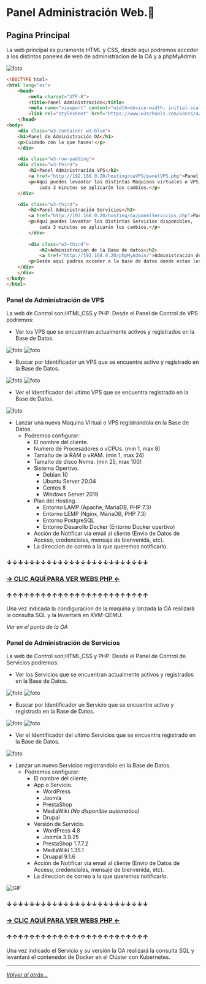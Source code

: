 # Panel Administración Web.📖 

## Pagina Principal

La web principal es puramente HTML y CSS, desde aquí podremos acceder a los distintos paneles de web de administracion de la OA y a phpMyAdmin

![foto](./imagenes/webPrincipal.jpg)

```html
<!DOCTYPE html>
<html lang="es">
    <head>
        <meta charset="UTF-8">
        <title>Panel Administración</title>
        <meta name="viewport" content="width=device-width, initial-scale=1">
        <link rel="stylesheet" href="https://www.w3schools.com/w3css/4/w3.css">
    </head>
<body>
    <div class="w3-container w3-blue">
    <h1>Panel de Administración OA</h1> 
    <p>Cuidado con lo que haces!</p> 
    </div>

    <div class="w3-row-padding">
    <div class="w3-third">
        <h2>Panel Administración VPS</h2>
        <a href="http://192.168.0.20/hosting/oaVPS/panelVPS.php">Panel Administración VPS</a>
        <p>Aqui puedes levantar las distintas Maquinas virtuales o VPS,
            cada 3 minutos se aplicarán los cambios.</p>
    </div>

    <div class="w3-third">
        <h2>Panel Administración Servicios</h2>
        <a href="http://192.168.0.20/hosting/oa/panelServicios.php">Panel Administración Servicios</a> 
        <p>Aqui puedes levantar los distintos Servicios disponibles,
            cada 3 minutos se aplicarán los cambios.</p>
        </div>
        
        <div class="w3-third">
            <h2>Administración de la Base de datos</h2>
            <a href="http://192.168.0.20/phpMyAdmin/">Administración de la Base de datos</a> 
        <p>Desde aquí podras acceder a la base de datos donde estan los Servicios y VPS </p>
    </div>
    </div>
</body>
</html>
```

### Panel de Administración de VPS

La web de Control son;HTML,CSS y PHP. Desde el Panel de Control de VPS podremos:

-  Ver los VPS que se encuentran actualmente activos y registrados en la Base de Datos.

![foto](./imagenes/todosServicios.jpg)
![foto](./imagenes/todosServicios2.jpg)

-  Buscar por Identificador un VPS que se encuentre activo y registrado en la Base de Datos.

![foto](./imagenes/busquedaID.jpg)
![foto](./imagenes/busquedaID2.jpg)

-  Ver el Identificador del ultimo VPS que se encuentra registrado en la Base de Datos.

![foto](./imagenes/ultimoServicio.jpg)

-  Lanzar una nueva Maquina Virtual o VPS registrandola en la Base de Datos.
    -  Podremos configurar:
        - El nombre del cliente.
        - Numero de Procesadores o vCPUs. (min 1, max 8)
        - Tamaño de la RAM o vRAM. (min 1, max 24)
        - Tamaño de disco Nvme. (min 25, max 100)
        - Sistema Opertivo.
            - Debian 10
            - Ubuntu Server 20.04
            - Centos 8
            - Windows Server 2019
        - Plan del Hosting.
            - Entorno LAMP (Apache, MariaDB, PHP 7.3)
            - Entorno LEMP (Nginx, MariaDB, PHP 7.3)
            - Entorno PostgreSQL 
            - Entorno Desarollo Docker (Entorno Docker opertivo)
        - Acción de Notificar via email al cliente (Envio de Datos de Acceso, credenciales, mensaje de bienvenida, etc).
        - La direccion de correo a la que queremos notificarlo.
### ↓↓↓↓↓↓↓↓↓↓↓↓↓↓↓↓↓↓↓↓↓↓↓↓↓
### [ → CLIC AQUÍ PARA VER WEBS PHP ← ](./oa)
### ↑↑↑↑↑↑↑↑↑↑↑↑↑↑↑↑↑↑↑↑↑↑↑↑↑

Una vez indicada la condiguracion de la maquina y lanzada la OA realizará la consulta SQL y la levantará en KVM-QEMU.

_Ver en el punto de la OA_

### Panel de Administración de Servicios

La web de Control son;HTML,CSS y PHP. Desde el Panel de Control de Servicios podremos:

-  Ver los Servicios que se encuentran actualmente activos y registrados en la Base de Datos.

![foto](./imagenes/todosServicios.jpg)
![foto](./imagenes/todosServicios2.jpg)

-  Buscar por Identificador un Servicio que se encuentre activo y registrado en la Base de Datos.

![foto](./imagenes/busquedaID.jpg)
![foto](./imagenes/busquedaID2.jpg)

-  Ver el Identificador del ultimo Servicios que se encuentra registrado en la Base de Datos.

![foto](./imagenes/ultimoServicio.jpg)

-  Lanzar un nuevo Servicios registrandolo en la Base de Datos.
    -  Podremos configurar:
        - El nombre del cliente.
        - App o Servicio.
            - WordPress
            - Joomla
            - PrestaShop
            - MediaWiki _(No disponible automatico)_
            - Drupal
        - Versión de Servicio.
            - WordPress 4.8
            - Joomla 3.9.25
            - PrestaShop 1.7.7.2
            - MediaWiki 1.35.1
            - Druapal 9.1.6
        - Acción de Notificar via email al cliente (Envio de Datos de Acceso, credenciales, mensaje de bienvenida, etc).
        - La direccion de correo a la que queremos notificarlo.

![GIF](./imagenes/lanzar.gif)

### ↓↓↓↓↓↓↓↓↓↓↓↓↓↓↓↓↓↓↓↓↓↓↓↓↓
### [ → CLIC AQUÍ PARA VER WEBS PHP ← ](./oa)
### ↑↑↑↑↑↑↑↑↑↑↑↑↑↑↑↑↑↑↑↑↑↑↑↑↑

Una vez indicado el Servicio y su versión la OA realizará la consulta SQL y levantará el contenedor de Docker en el Clúster con Kubernetes.

________________________________________
*[Volver al atrás...](./README.md)*